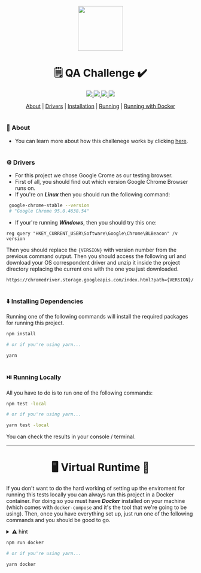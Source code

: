 <p align=center>
    <img src="https://ciandt.com/themes/custom/ciandt_theme/logo.svg" width="120"></img>
</p>

<h1 align=center>    
   🗒️ QA Challenge ✔️
</h1>
<p align=center>
<a href="https://www.nodejs.org/">
    <img src="https://img.shields.io/badge/Node.js-339933?style=for-the-badge&logo=nodedotjs&logoColor=white">
</a>
<a href="https://docs.docker.com">
    <img src="https://img.shields.io/badge/Docker-2CA5E0?style=for-the-badge&logo=docker&logoColor=white"/>
</a>
<a href="https://jestjs.io/">
    <img src="https://img.shields.io/badge/Jest-C21325?style=for-the-badge&logo=jest&logoColor=white">
</a>
<a href="https://www.selenium.dev/">
    <img src="https://img.shields.io/badge/Selenium-43B02A?style=for-the-badge&logo=Selenium&logoColor=white">
</a>
</p>

<p align=center>
    <a href="#about">About</a> | <a href="#drivers">Drivers</a> | <a href="#install">Installation</a> | <a href="#run">Running</a> | <a href="#docker">Running with Docker</a>
</p>
<h1></h1>

<h3 id="about"> 
    🔎 About
</h3>

 - You can learn more about how this challenege works by clicking [here](https://github.com/dhiegobastos/qa-test/blob/main/README.md).

<h1></h1>

<h3 id="drivers"> 
    ⚙️ Drivers
</h3>

- For this project we chose Google Crome as our testing browser.
- First of all, you should find out which version Google Chrome Browser runs on.  
- If you're on **_Linux_** then you should run the following command:
```sh
 google-chrome-stable --version 
 # "Google Chrome 95.0.4638.54"
```
 - If your're running **_Windows_**, then you should try this one:
```
reg query "HKEY_CURRENT_USER\Software\Google\Chrome\BLBeacon" /v version
```
Then you should replace the `{VERSION}` with  version number  from the previous command output. Then you should access the following url and download your OS correspondent driver and unzip it inside the project directory replacing the current one with the one you just downloaded.

```
https://chromedriver.storage.googleapis.com/index.html?path={VERSION}/
```

<h1></h1>

<h3 id="install"> 
    ⬇️ Installing Dependencies
</h3>

Running one of the following commands will install the required packages for running this project.

```sh
npm install

# or if you're using yarn...

yarn
```
<h1></h1>


<h3 id="run"> 
    ⏯️ Running Locally
</h3>

All you have to do is to run one of the following commands:
```sh
npm test -local

# or if you're using yarn...

yarn test -local

```

You can check the results in your console / terminal.

- - -

<h1 align=center id="docker"> 
    🖥️ Virtual Runtime 🐋
</h1>

If you don't want to do the hard working of setting up the enviroment for running this tests locally you can always run this project in a Docker container. For doing so you must have _**Docker**_ installed on your machine (which comes with `docker-compose` and it's the tool that we're going to be using).
Then, once you have everything set up, just run one of the following commands and you should be good to go.

<details>
<summary>⚠️ hint</summary>

   - If it takes a while to run, don't worry, we've intentionally increased the timeout so it runs smoothly on all (or most) machines.
</details>

```sh
npm run docker

# or if you're using yarn...

yarn docker
```
